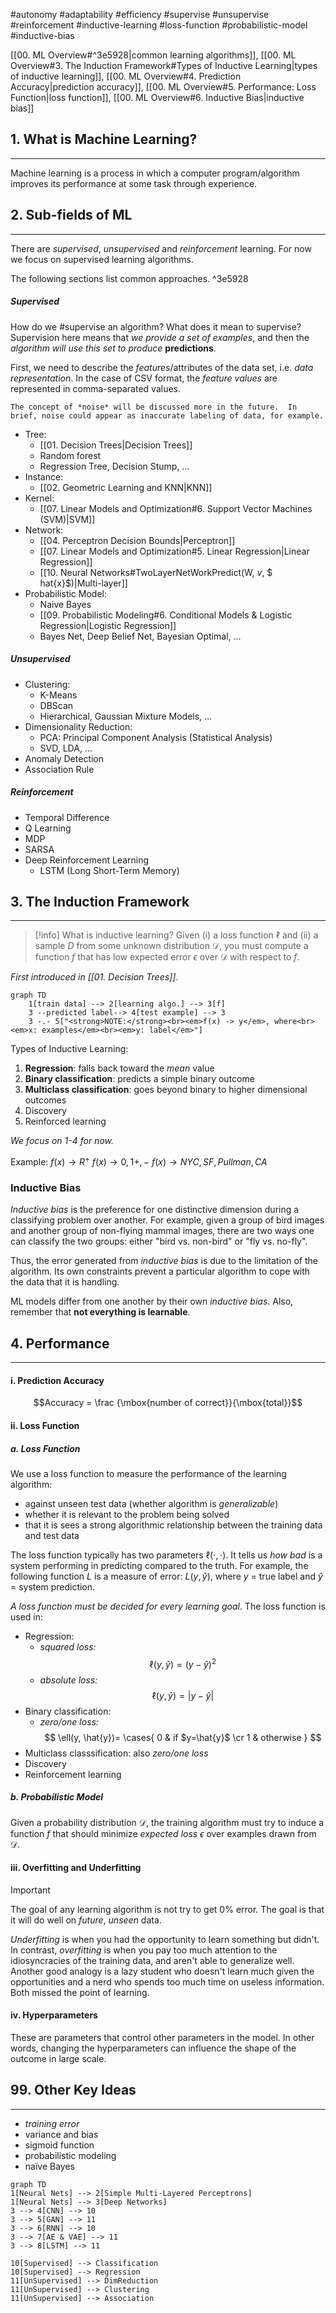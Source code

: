 #autonomy #adaptability #efficiency #supervise #unsupervise #reinforcement #inductive-learning #loss-function #probabilistic-model #inductive-bias

[[00. ML Overview#^3e5928|common learning algorithms]], [[00. ML Overview#3. The Induction Framework#Types of Inductive Learning|types of inductive learning]], [[00. ML Overview#4. Prediction Accuracy|prediction accuracy]], [[00. ML Overview#5. Performance: Loss Function|loss function]], [[00. ML Overview#6. Inductive Bias|inductive bias]]

## 1. What is Machine Learning?
---
Machine learning is a process in which a computer program/algorithm improves its performance at some task through experience.


## 2. Sub-fields of ML
---
There are *supervised*, *unsupervised* and *reinforcement* learning. For now we focus on supervised learning algorithms.

The following sections list common approaches. ^3e5928

##### Supervised
How do we #supervise an algorithm?  What does it mean to supervise?  Supervision here means that *we provide a set of examples*, and then the *algorithm will use this set to produce* **predictions**.

First, we need to describe the *features*/attributes of the data set, i.e. *data representation*.  In the case of CSV format, the *feature values* are represented in comma-separated values.

```ad-note
The concept of *noise* will be discussed more in the future.  In brief, noise could appear as inaccurate labeling of data, for example.

```


- Tree:
	- [[01. Decision Trees|Decision Trees]]
	- Random forest
	- Regression Tree, Decision Stump, ...
- Instance:
	- [[02. Geometric Learning and KNN|KNN]]
- Kernel:
	- [[07. Linear Models and Optimization#6. Support Vector Machines (SVM)|SVM]]
- Network:
	- [[04. Perceptron Decision Bounds|Perceptron]]
	- [[07. Linear Models and Optimization#5. Linear Regression|Linear Regression]]
	- [[10. Neural Networks#TwoLayerNetWorkPredict(W, $v$, $ hat{x}$)|Multi-layer]]
- Probabilistic Model:
	- Naive Bayes
	- [[09. Probabilistic Modeling#6. Conditional Models & Logistic Regression|Logistic Regression]]
	- Bayes Net, Deep Belief Net, Bayesian Optimal, ...

##### Unsupervised
- Clustering:
	- K-Means
	- DBScan
	- Hierarchical, Gaussian Mixture Models, ...
- Dimensionality Reduction:
	- PCA: Principal Component Analysis (Statistical Analysis)
	- SVD, LDA, ...
- Anomaly Detection
- Association Rule

##### Reinforcement
- Temporal Difference
- Q Learning
- MDP
- SARSA
- Deep Reinforcement Learning
	- LSTM (Long Short-Term Memory)


## 3. The Induction Framework
---
> [!info] What is inductive learning?
> Given (i) a loss function $\ell$ and (ii) a sample $D$ from some unknown distribution $\mathcal{D}$, you must compute a function $f$ that has low expected error $\epsilon$ over $\mathcal{D}$ with respect to $f$.


*First introduced in [[01. Decision Trees]]*.
```mermaid
graph TD
	1[train data] --> 2[learning algo.] --> 3[f]
	3 --predicted label--> 4[test example] --> 3
	3 -.- 5["<strong>NOTE:</strong><br><em>f(x) -> y</em>, where<br><em>x: examples</em><br><em>y: label</em>"]
```


Types of Inductive Learning:
1. **Regression**: falls back toward the *mean* value
2. **Binary classification**: predicts a simple binary outcome
3. **Multiclass classification**: goes beyond binary to higher dimensional outcomes
4. Discovery
5. Reinforced learning

*We focus on 1-4 for now.*

Example:
	$f(x) \to R^+$
	$f(x) \to {0, 1} {+, -}$
	$f(x) \to { NYC, SF, Pullman, CA }$
	
### Inductive Bias
*Inductive bias* is the preference for one distinctive dimension during a classifying problem over another. For example, given a group of bird images and another group of non-flying mammal images, there are two ways one can classify the two groups: either "bird vs. non-bird" or "fly vs. no-fly".

Thus, the error generated from *inductive bias* is due to the limitation of the algorithm. Its own constraints prevent a particular algorithm to cope with the data that it is handling.

ML models differ from one another by their own *inductive bias*. Also, remember that **not everything is learnable**.


## 4. Performance
---
#### i. Prediction Accuracy
$$Accuracy  = \frac {\mbox{number of correct}}{\mbox{total}}$$

#### ii. Loss Function
##### a. Loss Function
We use a loss function to measure the performance of the learning algorithm:
- against unseen test data (whether algorithm is *generalizable*)
- whether it is relevant to the problem being solved
- that it is sees a strong algorithmic relationship between the training data and test data

The loss function typically has two parameters $\ell(\cdot, \cdot)$. It tells us *how bad* is a system performing in predicting compared to the truth. For example, the following function $L$ is a measure of error: $L(y, \hat{y})$, where $y$  = true label and $\hat{y}$ = system prediction.

*A loss function must be decided for every learning goal*. The loss function is used in:
- Regression:
	- *squared loss:*
		$$\ell(y, \hat{y})=(y-\hat{y})^2$$
	- *absolute loss:*
		$$\ell(y, \hat{y})=|y-\hat{y}|$$
- Binary classification:
	- *zero/one loss:*
		$$
		\ell(y, \hat{y})= \cases{ 0 & if $y=\hat{y}$ \cr
								   1 & otherwise }
		$$
- Multiclass classsification: also *zero/one loss*
- Discovery
- Reinforcement learning

##### b. Probabilistic Model
Given a probability distribution $\mathcal{D}$, the training algorithm must try to induce a function $f$ that should minimize *expected loss* $\epsilon$ over examples drawn from $\mathcal{D}$.

#### iii. Overfitting and Underfitting

> [!important] 
> The goal of any learning algorithm is not try to get 0% error. The goal is that it will do well on *future*, *unseen* data.


*Underfitting* is when you had the opportunity to learn something but didn't. In contrast, *overfitting* is when you pay too much attention to the idiosyncracies of the training data, and aren't able to generalize well. Another good analogy is a lazy student who doesn't learn much given the opportunities and a nerd who spends too much time on useless information. Both missed the point of learning.

#### iv. Hyperparameters
These are parameters that control other parameters in the model. In other words, changing the hyperparameters can influence the shape of the outcome in large scale.


## 99. Other Key Ideas
---
- *training error*
- variance and bias
- sigmoid function
- probabilistic modeling
- naïve Bayes

```mermaid
graph TD
1[Neural Nets] --> 2[Simple Multi-Layered Perceptrons]
1[Neural Nets] --> 3[Deep Networks]
3 --> 4[CNN] --> 10
3 --> 5[GAN] --> 11
3 --> 6[RNN] --> 10
3 --> 7[AE & VAE] --> 11
3 --> 8[LSTM] --> 11

10[Supervised] --> Classification
10[Supervised] --> Regression
11[UnSupervised] --> DimReduction
11[UnSupervised] --> Clustering
11[UnSupervised] --> Association
```
